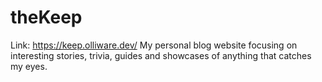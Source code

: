 # theKeep
Link: https://keep.olliware.dev/
My personal blog website focusing on interesting stories, trivia, guides and showcases of anything that catches my eyes.
